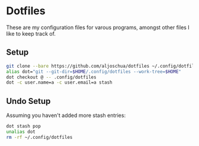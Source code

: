 # Dotfiles
These are my configuration files for varous programs, amongst other files I like to keep track of.
## Setup
```bash
git clone --bare https://github.com/aljoschua/dotfiles ~/.config/dotfiles
alias dot="git --git-dir=$HOME/.config/dotfiles --work-tree=$HOME"
dot checkout @ -- .config/dotfiles
dot -c user.name=a -c user.email=a stash
```

## Undo Setup
Assuming you haven't added more stash entries:
```bash
dot stash pop
unalias dot
rm -rf ~/.config/dotfiles
```
